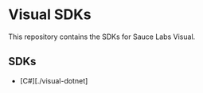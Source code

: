 # Visual SDKs

This repository contains the SDKs for Sauce Labs Visual.

## SDKs

- [C#][./visual-dotnet]
